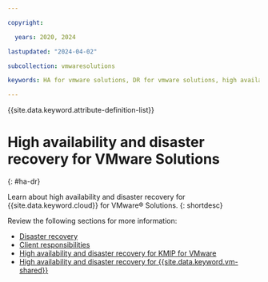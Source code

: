 ```yaml
---

copyright:

  years: 2020, 2024

lastupdated: "2024-04-02"

subcollection: vmwaresolutions

keywords: HA for vmware solutions, DR for vmware solutions, high availability for vmware solutions, disaster recovery for vmware solutions, failover for vmware solutions

---
```


{{site.data.keyword.attribute-definition-list}}

# High availability and disaster recovery for VMware Solutions
{: #ha-dr}

Learn about high availability and disaster recovery for {{site.data.keyword.cloud}} for VMware® Solutions.
{: shortdesc}

Review the following sections for more information:
* [Disaster recovery](/docs/vmwaresolutions?topic=vmwaresolutions-understand-responsib#understand-responsib-disaster-recovery)
* [Client responsibilities](/docs/vmwaresolutions?topic=vmwaresolutions-vc_compl_info#vc_compl_info-client-responsibilities)
* [High availability and disaster recovery for KMIP for VMware](/docs/vmwaresolutions?topic=vmwaresolutions-kmip-hadr)
* [High availability and disaster recovery for {{site.data.keyword.vm-shared}}](/docs/vmwaresolutions?topic=vmwaresolutions-shared_data#shared_data-ha-dr)
